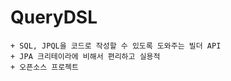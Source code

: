 QueryDSL
====

```
+ SQL, JPQL을 코드로 작성할 수 있도록 도와주는 빌더 API
+ JPA 크리테이라에 비해서 편리하고 실용적
+ 오픈소스 프로젝트
```
